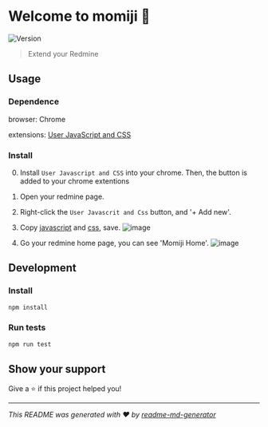 # Welcome to momiji 🍁

![Version](https://img.shields.io/badge/version-1.0.0-blue.svg?cacheSeconds=2592000)

> Extend your Redmine

## Usage

### Dependence

browser: Chrome

extensions: [User JavaScript and CSS](https://chrome.google.com/webstore/detail/user-javascript-and-css/nbhcbdghjpllgmfilhnhkllmkecfmpld)

### Install

0. Install `User Javascript and CSS` into your chrome.
   Then, the button is added to your chrome extentions

1. Open your redmine page.

1. Right-click the `User Javascrit and Css` button, and '+ Add new'.

1. Copy [javascript](https://raw.githubusercontent.com/moyutbc/momiji/master/build/prod/index.js) and [css](https://raw.githubusercontent.com/moyutbc/momiji/master/build/prod/index.css), save.
   ![image](https://user-images.githubusercontent.com/8651926/72352564-d5e39180-3725-11ea-948b-03a9754dc34d.png)

1. Go your redmine home page, you can see 'Momiji Home'.
   ![image](https://user-images.githubusercontent.com/8651926/72352717-1c38f080-3726-11ea-8e6e-ac38c972890e.png)

## Development

### Install

```sh
npm install
```

### Run tests

```sh
npm run test
```

## Show your support

Give a ⭐️ if this project helped you!

---

_This README was generated with ❤️ by [readme-md-generator](https://github.com/kefranabg/readme-md-generator)_
